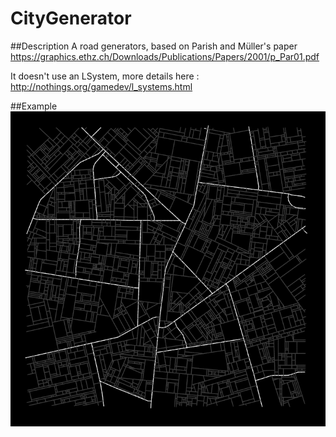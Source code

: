 # CityGenerator

##Description
A road generators, based on  Parish and Müller's paper https://graphics.ethz.ch/Downloads/Publications/Papers/2001/p_Par01.pdf

It doesn't use an LSystem, more details here :
http://nothings.org/gamedev/l_systems.html

##Example
![Example](https://github.com/piloChambert/CityGenerator/blob/master/capture.png?raw=true)
